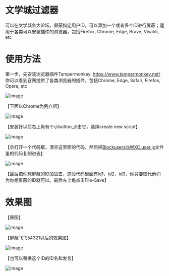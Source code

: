 # 文学城过滤器
可以在文学城各大论坛，屏蔽指定用户ID，可以添加一个或者多个ID进行屏蔽；适用于各类可以安装插件的浏览器，包括Firefox, Chrome, Edge, Brave, Vivaldi, etc

# 使用方法
第一步，先安装浏览器插件Tampermonkey. https://www.tampermonkey.net/
你可以看到官网提供了各类浏览器的插件，包括Chrome, Edge, Safari, Firefox, Opera, etc

![image](https://github.com/feifei54321/Blockusers-WXC/raw/main/images/901.png)

【下面以Chrome为例介绍】

![image](https://github.com/feifei54321/Blockusers-WXC/raw/main/images/902.jpg)

【安装好以后右上角有个小button,点击它，选择create new script】

![image](https://github.com/feifei54321/Blockusers-WXC/raw/main/images/903.jpg)

【会打开一个代码框，清空这里面的代码，然后把[Blockusers@WXC.user.js](https://github.com/feifei54321/Blockusers-WXC/blob/main/Blockusers%40WXC.user.js)文件里的代码复制进去】

![image](https://github.com/feifei54321/Blockusers-WXC/raw/main/images/904.jpg)

【最后把你想屏蔽的ID加进去，这段代码里面有id1，id2，id3，你只要取代他们为你想屏蔽的ID就可以。最后左上角点击File-Save】

# 效果图

【原图】

![image](https://github.com/feifei54321/Blockusers-WXC/raw/main/images/1001.png)

【屏蔽飞飞54321以后的效果图】

![image](https://github.com/feifei54321/Blockusers-WXC/raw/main/images/1002.png)

【也可以替换这个ID的ID名和发言】

![image](https://github.com/feifei54321/Blockusers-WXC/raw/main/images/1003.png)



